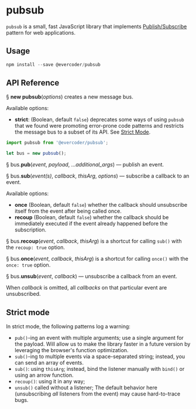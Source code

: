 # pubsub

`pubsub` is a small, fast JavaScript library that implements [Publish/Subscribe](http://en.wikipedia.org/wiki/Publish%E2%80%93subscribe_pattern) pattern for web applications.

## Usage

```js
npm install --save @evercoder/pubsub
```

## API Reference

§ **new pubsub**(_options_) creates a new message bus.

Available options:

-   **strict**: (Boolean, default `false`) deprecates some ways of using `pubsub` that we found were promoting error-prone code patterns and restricts the message bus to a subset of its API. See [Strict Mode](#strict-mode).

```js
import pubsub from '@evercoder/pubsub';

let bus = new pubsub();
```

§ bus.**pub**(_event_, _payload_, ..._additional_args_) — publish an event.

§ bus.**sub**(_event(s)_, _callback_, _thisArg_, _options_) — subscribe a callback to an event.

Available options:

-   **once** (Boolean, default `false`) whether the callback should unsubscribe itself from the event after being called once.
-   **recoup** (Boolean, default `false`) whether the callback should be immediately executed if the event already happened before the subscription.

§ bus.**recoup**(_event_, _callback_, _thisArg_) is a shortcut for calling `sub()` with the `recoup: true` option.

§ bus.**once**(_event_, _callback_, _thisArg_) is a shortcut for calling `once()` with the `once: true` option.

§ bus.**unsub**(_event_, _callback_) — unsubscribe a callback from an event.

When _callback_ is omitted, all _callbacks_ on that particular event are unsubscribed.

## Strict mode

In strict mode, the following patterns log a warning:

-   `pub()`-ing an event with multiple arguments; use a single argument for the payload. Will allow us to make the library faster in a future version by leveraging the browser's function optimization.
-   `sub()`-ing to multiple events via a space-separated string; instead, you can send an array of events.
-   `sub()`: using `thisArg`; instead, bind the listener manually with `bind()` or using an arrow function.
-   `recoup()`: using it in any way;
-   `unsub()` called without a listener; The default behavior here (unsubscribing _all_ listeners from the event) may cause hard-to-trace bugs.
